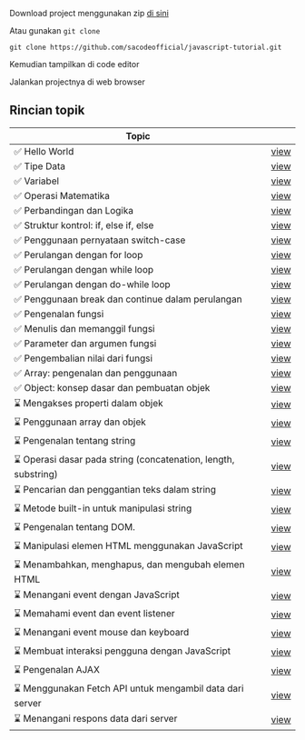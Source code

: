 Download project menggunakan zip <a href='https://github.com/sacodeofficial/javascript-tutorial/archive/refs/heads/main.zip'>di sini </a>

Atau gunakan `git clone`

```
git clone https://github.com/sacodeofficial/javascript-tutorial.git
```

Kemudian tampilkan di code editor

Jalankan projectnya di web browser

## Rincian topik

| Topic                                                           |                                                                                                                                 |
| --------------------------------------------------------------- | ------------------------------------------------------------------------------------------------------------------------------- |
| ✅ Hello World                                                  | <a href='https://github.com/sacodeofficial/javascript-tutorial/blob/main/hello-world/index.html'>view</a>                       |
| ✅ Tipe Data                                                    | <a href='https://github.com/sacodeofficial/javascript-tutorial/blob/main/tipe-data/index.html'>view</a>                         |
| ✅ Variabel                                                     | <a href='https://github.com/sacodeofficial/javascript-tutorial/blob/main/variable/index.html'>view</a>                          |
| ✅ Operasi Matematika                                           | <a href='https://github.com/sacodeofficial/javascript-tutorial/blob/main/operasi-matematika/index.html'>view</a>                |
| ✅ Perbandingan dan Logika                                      | <a href='https://github.com/sacodeofficial/javascript-tutorial/blob/main/perbandingan-logika/index.html'>view</a>               |
| ✅ Struktur kontrol: if, else if, else                          | <a href='https://github.com/sacodeofficial/javascript-tutorial/blob/main/if-elseif-else/if-elseif-else.html'>view</a>           |
| ✅ Penggunaan pernyataan switch-case                            | <a href='https://github.com/sacodeofficial/javascript-playground/blob/main/switch-case/index.html'>view</a>                     |
| ✅ Perulangan dengan for loop                                   | <a href='https://github.com/sacodeofficial/javascript-tutorial/blob/main/for-loop/for-loop.html'>view</a>                       |
| ✅ Perulangan dengan while loop                                 | <a href='https://github.com/sacodeofficial/javascript-playground/blob/main/while-loop/while-loop.html'>view</a>                 |
| ✅ Perulangan dengan do-while loop                              | <a href='https://github.com/sacodeofficial/javascript-playground/blob/main/do-while-loop/do-while-loop.html'>view</a>           |
| ✅ Penggunaan break dan continue dalam perulangan               | <a href='https://github.com/sacodeofficial/javascript-playground/blob/main/break-and-continue/break-and-continue.html'>view</a> |
| ✅ Pengenalan fungsi                                            | <a href='https://github.com/sacodeofficial/javascript-playground/blob/main/function/function.html'>view</a>                     |
| ✅ Menulis dan memanggil fungsi                                 | <a href='https://github.com/sacodeofficial/javascript-tutorial/blob/main/function/function.html'>view</a>                       |
| ✅ Parameter dan argumen fungsi                                 | <a href='https://github.com/sacodeofficial/javascript-tutorial/blob/main/function-parameter/function-parameter.html'>view</a>   |
| ✅ Pengembalian nilai dari fungsi                               | <a href='https://github.com/sacodeofficial/javascript-playground/blob/main/function-return/function-return.html'>view</a>       |
| ✅ Array: pengenalan dan penggunaan                             | <a href='https://github.com/sacodeofficial/javascript-playground/blob/main/array/array.html'>view</a>                           |
| ✅ Object: konsep dasar dan pembuatan objek                     | <a href='https://github.com/sacodeofficial/javascript-playground/blob/main/object/object.html'>view</a>                         |
| ⌛ Mengakses properti dalam objek                               | <a href='#'>view</a>                                                                                                            |
| ⌛ Penggunaan array dan objek                                   | <a href='#'>view</a>                                                                                                            |
| ⌛ Pengenalan tentang string                                    | <a href='#'>view</a>                                                                                                            |
| ⌛ Operasi dasar pada string (concatenation, length, substring) | <a href='#'>view</a>                                                                                                            |
| ⌛ Pencarian dan penggantian teks dalam string                  | <a href='#'>view</a>                                                                                                            |
| ⌛ Metode built-in untuk manipulasi string                      | <a href='#'>view</a>                                                                                                            |
| ⌛ Pengenalan tentang DOM.                                      | <a href='#'>view</a>                                                                                                            |
| ⌛ Manipulasi elemen HTML menggunakan JavaScript                | <a href='#'>view</a>                                                                                                            |
| ⌛ Menambahkan, menghapus, dan mengubah elemen HTML             | <a href='#'>view</a>                                                                                                            |
| ⌛ Menangani event dengan JavaScript                            | <a href='#'>view</a>                                                                                                            |
| ⌛ Memahami event dan event listener                            | <a href='#'>view</a>                                                                                                            |
| ⌛ Menangani event mouse dan keyboard                           | <a href='#'>view</a>                                                                                                            |
| ⌛ Membuat interaksi pengguna dengan JavaScript                 | <a href='#'>view</a>                                                                                                            |
| ⌛ Pengenalan AJAX                                              | <a href='#'>view</a>                                                                                                            |
| ⌛ Menggunakan Fetch API untuk mengambil data dari server       | <a href='#'>view</a>                                                                                                            |
| ⌛ Menangani respons data dari server                           | <a href='#'>view</a>                                                                                                            |
